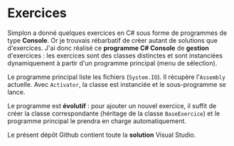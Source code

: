 # Exercices

Simplon a donné quelques exercices en C# sous forme de programmes de type **Console**. Or je trouvais rébarbatif de créer autant de solutions que d'exercices. J'ai donc réalisé ce **programme C# Console** de **gestion** d'exercices : les exercices sont des classes distinctes et sont instanciées dynamiquement à partir d'un programme principal (menu de sélection). 

Le programme principal liste les fichiers (`System.IO`). Il récupère l'`Assembly` actuelle. Avec `Activator`, la classe est instanciée et le sous-programme se lance.

Le programme est **évolutif** : pour ajouter un nouvel exercice, il suffit de créer la classe correspondante (héritage de la classe `BaseExercice`) et le programme principal le prendra en charge automatiquement.

Le présent dépôt Github contient toute la **solution** Visual Studio.